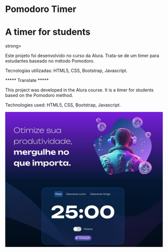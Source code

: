 # Pomodoro Timer
<h1><strong></strong>A timer for students</h1>strong></h1>

Este projeto foi desenvolvido no curso da Alura. Trata-se de um timer para estudantes baseado no método Pomodoro.

Tecnologias utilizadas: HTML5, CSS, Bootstrap, Javascript.

***** Translate ***** 

This project was developed in the Alura course. It is a timer for students based on the Pomodoro method.

Technologies used: HTML5, CSS, Bootstrap, Javascript.

<img src="fokus.jpg">
